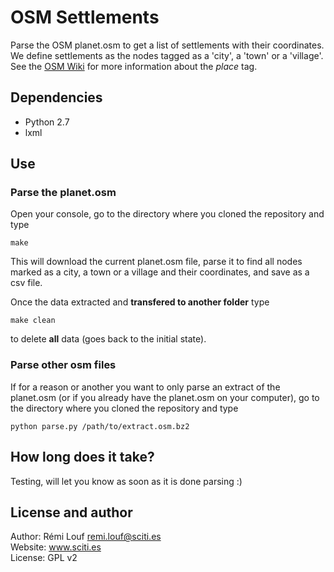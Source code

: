 # OSM Settlements

Parse the OSM planet.osm to get a list of settlements with their coordinates. We define settlements as the nodes tagged as a 'city', a 'town' or a 'village'. See the [OSM Wiki](http://wiki.openstreetmap.org/wiki/Key:place) for more information about the *place* tag. 

## Dependencies

* Python 2.7
* lxml

## Use

### Parse the planet.osm

Open your console, go to the directory where you cloned the repository and type

```
make 
```

This will download the current planet.osm file, parse it to find all nodes
marked as a city, a town or a village and their coordinates, and save as a csv
file.

Once the data extracted and **transfered to another folder** type 

```
make clean
``` 

to delete **all** data (goes back to the initial state).

### Parse other osm files

If for a reason or another you want to only parse an extract of the planet.osm
(or if you already have the planet.osm on your computer), go to the directory where you cloned the repository and type

```
python parse.py /path/to/extract.osm.bz2
```

## How long does it take?

Testing, will let you know as soon as it is done parsing :) 

## License and author

Author: Rémi Louf <remi.louf@sciti.es>  
Website: www.sciti.es  
License: GPL v2
